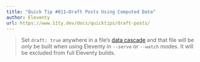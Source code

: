 ```yaml
---
title: "Quick Tip #011—Draft Posts Using Computed Data"
author: Eleventy
url: https://www.11ty.dev/docs/quicktips/draft-posts/
---
```


> Set `draft: true` anywhere in a file’s [data cascade](https://www.11ty.dev/docs/data-cascade/) and that file will be *only* be built when using Eleventy in `--serve` or `--watch` modes. It will be excluded from full Eleventy builds.



